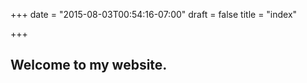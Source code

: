 +++
date = "2015-08-03T00:54:16-07:00"
draft = false
title = "index"

+++

## Welcome to my website.

